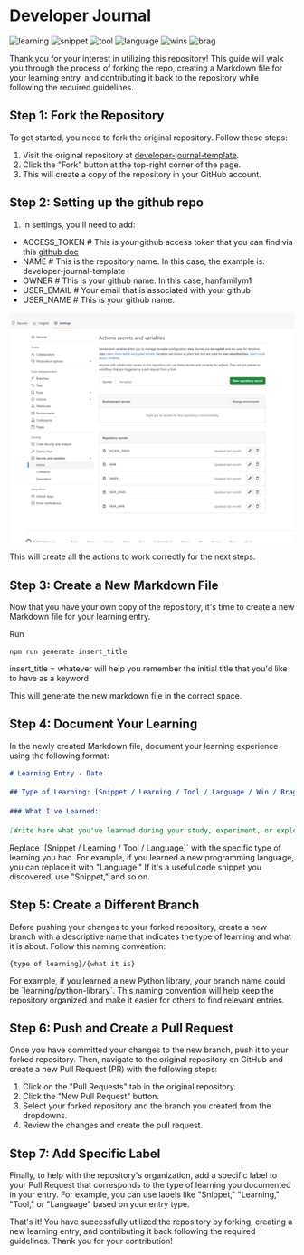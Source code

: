 # Developer Journal

![learning](https://img.shields.io/badge/learning-3-052F5F)
![snippet](https://img.shields.io/badge/snippet-2-005377)
![tool](https://img.shields.io/badge/tool-0-06A77D)
![language](https://img.shields.io/badge/language-0-D5C67A)
![wins](https://img.shields.io/badge/wins-0-F1A208)
![brag](https://img.shields.io/badge/brag-0-ECFEAA)

Thank you for your interest in utilizing this repository! This guide will walk you through the process of forking the repo, creating a Markdown file for your learning entry, and contributing it back to the repository while following the required guidelines.

## Step 1: Fork the Repository

To get started, you need to fork the original repository. Follow these steps:

1. Visit the original repository at [developer-journal-template](https://github.com/hanfamilym1/developer-journal-template).
2. Click the "Fork" button at the top-right corner of the page.
3. This will create a copy of the repository in your GitHub account.

## Step 2: Setting up the github repo

1. In settings, you'll need to add:

- ACCESS_TOKEN # This is your github access token that you can find via this [github doc](https://docs.github.com/en/enterprise-server@3.6/authentication/keeping-your-account-and-data-secure/managing-your-personal-access-tokens)
- NAME # This is the repository name. In this case, the example is: developer-journal-template
- OWNER # This is your github name. In this case, hanfamilym1
- USER_EMAIL # Your email that is associated with your github
- USER_NAME # This is your github name.

![images](./images/secrets.jpg)

This will create all the actions to work correctly for the next steps.

## Step 3: Create a New Markdown File

Now that you have your own copy of the repository, it's time to create a new Markdown file for your learning entry.

Run

```
npm run generate insert_title
```

insert_title = whatever will help you remember the initial title that you'd like to have as a keyword

This will generate the new markdown file in the correct space.

## Step 4: Document Your Learning

In the newly created Markdown file, document your learning experience using the following format:

```markdown
# Learning Entry - Date

## Type of Learning: [Snippet / Learning / Tool / Language / Win / Bragging]

### What I've Learned:

[Write here what you've learned during your study, experiment, or exploration. Be as detailed and informative as possible.]
```

Replace \`[Snippet / Learning / Tool / Language]\` with the specific type of learning you had. For example, if you learned a new programming language, you can replace it with "Language." If it's a useful code snippet you discovered, use "Snippet," and so on.

## Step 5: Create a Different Branch

Before pushing your changes to your forked repository, create a new branch with a descriptive name that indicates the type of learning and what it is about. Follow this naming convention:

```
{type of learning}/{what it is}
```

For example, if you learned a new Python library, your branch name could be \`learning/python-library\`. This naming convention will help keep the repository organized and make it easier for others to find relevant entries.

## Step 6: Push and Create a Pull Request

Once you have committed your changes to the new branch, push it to your forked repository. Then, navigate to the original repository on GitHub and create a new Pull Request (PR) with the following steps:

1. Click on the "Pull Requests" tab in the original repository.
2. Click the "New Pull Request" button.
3. Select your forked repository and the branch you created from the dropdowns.
4. Review the changes and create the pull request.

## Step 7: Add Specific Label

Finally, to help with the repository's organization, add a specific label to your Pull Request that corresponds to the type of learning you documented in your entry. For example, you can use labels like "Snippet," "Learning," "Tool," or "Language" based on your entry type.

That's it! You have successfully utilized the repository by forking, creating a new learning entry, and contributing it back following the required guidelines. Thank you for your contribution!
